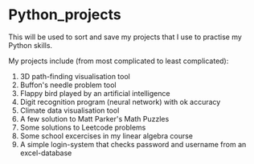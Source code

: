 # Python_projects
This will be used to sort and save my projects that I use to practise my Python skills.

My projects include (from most complicated to least complicated):
1. 3D path-finding visualisation tool
2. Buffon's needle problem tool
3. Flappy bird played by an artificial intelligence
4. Digit recognition program (neural network) with ok accuracy
5. Climate data visualisation tool
6. A few solution to Matt Parker's Math Puzzles
7. Some solutions to Leetcode problems
8. Some school excercises in my linear algebra course
9. A simple login-system that checks password and username from an excel-database